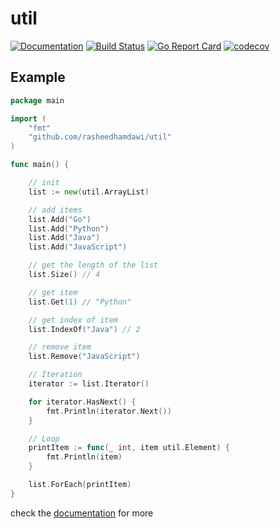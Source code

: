 

# util
[![Documentation](https://godoc.org/https://github.com/rasheedhamdawi/util?status.svg)](https://godoc.org/github.com/rasheedhamdawi/util)
[![Build Status](https://travis-ci.org/rasheedhamdawi/util.svg?branch=master)](https://travis-ci.org/rasheedhamdawi/util)
[![Go Report Card](https://goreportcard.com/badge/github.com/rasheedhamdawi/util)](https://goreportcard.com/report/github.com/rasheedhamdawi/util)
[![codecov](https://codecov.io/gh/rasheedhamdawi/util/branch/master/graph/badge.svg)](https://codecov.io/gh/rasheedhamdawi/util)



## Example

```go
package main

import (
	"fmt"
	"github.com/rasheedhamdawi/util"
)

func main() {

	// init
	list := new(util.ArrayList)

	// add items
	list.Add("Go")
	list.Add("Python")
	list.Add("Java")
	list.Add("JavaScript")

	// get the length of the list
	list.Size() // 4

	// get item
	list.Get(1) // "Python"

	// get index of item
	list.IndexOf("Java") // 2

	// remove item
	list.Remove("JavaScript")

	// Iteration
	iterator := list.Iterator()

	for iterator.HasNext() {
		fmt.Println(iterator.Next())
	}

	// Loop
	printItem := func(_ int, item util.Element) {
		fmt.Println(item)
	}

	list.ForEach(printItem)
}

```

check the [documentation]("https://godoc.org/github.com/rasheedhamdawi/util") for more